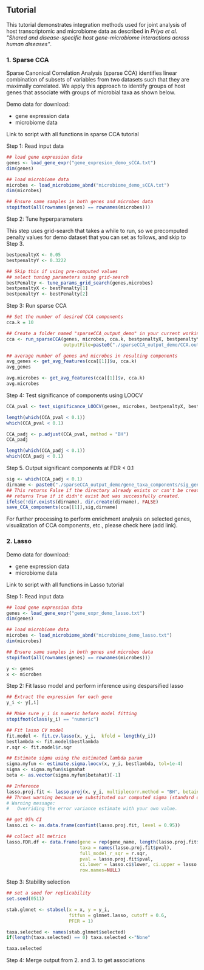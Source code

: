 ## Tutorial
This tutorial demonstrates integration methods used for joint analysis of host transcriptomic and microbiome data as described in _Priya et al. "Shared and disease-specific host gene-microbiome interactions across human diseases"_.

### 1. Sparse CCA
Sparse Canonical Correlation Analysis (sparse CCA) identifies linear combination of subsets of variables from two datasets such that they are maximally correlated. We apply this approach to identify groups of host genes that associate with groups of microbial taxa as shown below.   


Demo data for download: 
- gene expression data
- microbiome data

Link to script with all functions in sparse CCA tutorial

Step 1: Read input data

```R
## load gene expression data
genes <- load_gene_expr("gene_expresion_demo_sCCA.txt")
dim(genes)

## load microbiome data
microbes <- load_microbiome_abnd("microbiome_demo_sCCA.txt")
dim(microbes)

## Ensure same samples in both genes and microbes data
stopifnot(all(rownames(genes) == rownames(microbes)))
```

Step 2: Tune hyperparameters

This step uses grid-search that takes a while to run, so we precomputed penalty values for demo dataset that you can set as follows, and skip to Step 3.
```R
bestpenaltyX <- 0.05
bestpenaltyY <- 0.3222
```

```R
## Skip this if using pre-computed values
## select tuning parameters using grid-search
bestPenalty <- tune_params_grid_search(genes,microbes)
bestpenaltyX <- bestPenalty[1]
bestpenaltyY <- bestPenalty[2]
```

Step 3: Run sparse CCA

```R
## Set the number of desired CCA components
cca.k = 10

## Create a folder named "sparseCCA_output_demo" in your current working directory for this demo.
cca <- run_sparseCCA(genes, microbes, cca.k, bestpenaltyX, bestpenaltyY,
                     outputFile=paste0("./sparseCCA_output_demo/CCA.output.",bestpenaltyX,"_",bestpenaltyY,".txt"))

## average number of genes and microbes in resulting components
avg_genes <- get_avg_features(cca[[1]]$u, cca.k)
avg_genes

avg.microbes <- get_avg_features(cca[[1]]$v, cca.k)
avg.microbes
```

Step 4: Test significance of components using LOOCV

```R
CCA_pval <- test_significance_LOOCV(genes, microbes, bestpenaltyX, bestpenaltyY, cca.k)

length(which(CCA_pval < 0.1)) 
which(CCA_pval < 0.1)

CCA_padj <- p.adjust(CCA_pval, method = "BH")
CCA_padj

length(which(CCA_padj < 0.1))
which(CCA_padj < 0.1)
```

Step 5. Output significant components at FDR < 0.1

```R
sig <- which(CCA_padj < 0.1)
dirname <- paste0("./sparseCCA_output_demo/gene_taxa_components/sig_gene_taxa_components_",bestpenaltyX,"_", bestpenaltyY,"_padj/")
## This returns False if the directory already exists or can't be created, 
## returns True if it didn't exist but was successfully created.
ifelse(!dir.exists(dirname), dir.create(dirname), FALSE)
save_CCA_components(cca[[1]],sig,dirname)
```

For further processing to perform enrichment analysis on selected genes, visualization of CCA components, etc., please check here (add link).

### 2. Lasso

Demo data for download:
- gene expression data
- microbiome data

Link to script with all functions in Lasso tutorial

Step 1: Read input data
```R
## load gene expression data
genes <- load_gene_expr("gene_expr_demo_lasso.txt")
dim(genes)

## load microbiome data
microbes <- load_microbiome_abnd("microbiome_demo_lasso.txt")
dim(microbes)

## Ensure same samples in both genes and microbes data
stopifnot(all(rownames(genes) == rownames(microbes)))

y <- genes
x <- microbes
```

Step 2: Fit lasso model and perform inference using desparsified lasso
```R
## Extract the expression for each gene
y_i <- y[,i]

## Make sure y_i is numeric before model fitting 
stopifnot(class(y_i) == "numeric")

## Fit lasso CV model
fit.model <- fit.cv.lasso(x, y_i,  kfold = length(y_i))
bestlambda <- fit.model$bestlambda
r.sqr <- fit.model$r.sqr

## Estimate sigma using the estimated lambda param
sigma.myfun <- estimate.sigma.loocv(x, y_i, bestlambda, tol=1e-4)
sigma <- sigma.myfun$sigmahat
beta <- as.vector(sigma.myfun$betahat)[-1]

## Inference 
lasso.proj.fit <- lasso.proj(x, y_i, multiplecorr.method = "BH", betainit = beta, sigma = sigma, suppress.grouptesting = T)
## Throws warning because we substituted our computed sigma (standard deviation of error term or noise)
# Warning message:
#   Overriding the error variance estimate with your own value.

## get 95% CI
lasso.ci <- as.data.frame(confint(lasso.proj.fit, level = 0.95))

## collect all metrics
lasso.FDR.df <- data.frame(gene = rep(gene_name, length(lasso.proj.fit$pval)), 
                           taxa = names(lasso.proj.fit$pval), 
                           full_model_r_sqr = r.sqr,
                           pval = lasso.proj.fit$pval, 
                           ci.lower = lasso.ci$lower, ci.upper = lasso.ci$upper,
                           row.names=NULL)
```


Step 3: Stability selection

```R
## set a seed for replicability
set.seed(0511)

stab.glmnet <- stabsel(x = x, y = y_i,
                       fitfun = glmnet.lasso, cutoff = 0.6,
                       PFER = 1)

taxa.selected <- names(stab.glmnet$selected)
if(length(taxa.selected) == 0) taxa.selected <-"None"

taxa.selected
```

Step 4: Merge output from 2. and 3. to get associations






